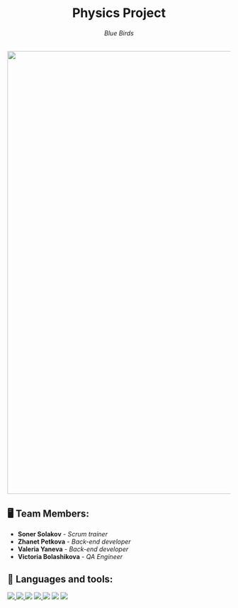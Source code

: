 <h1 align="center">Physics Project</h1>
<h6 align="center">Blue Birds</h6>
<p align="center">
<img src="https://cdn.discordapp.com/attachments/699568463873835059/915265181351813150/LogoOne.png" width="1000px">
</p>


## 🖥 Team Members:
* **Soner Solakov** - *Scrum trainer* 
* **Zhanet Petkova** - *Back-end developer* 
* **Valeria Yaneva** - *Back-end developer* 
* **Victoria Bolashikova** - *QA Engineer* 


## 🚀 Languages and tools:

<p align="left"> 
    <a href="https://www.w3.org/html/" target="_blank"> <img src="https://img.icons8.com/color/48/000000/html-5.png"/> </a> 
    <a href="https://www.w3schools.com/css/" target="_blank"> <img src="https://img.icons8.com/color/48/000000/css3.png"/> </a> 
    <a href="https://www.w3schools.com/css/" target="_blank"> <img src="https://img.icons8.com/color/48/000000/c-plus-plus-logo.png"/></a> 
    <a href="https://www.w3.org/html/" target="_blank"> <img src="https://img.icons8.com/color/48/000000/c-programming.png"/> </a> 
    <a href="https://www.w3schools.com/css/" target="_blank"> <a href="https://www.w3schools.com/css/" target="_blank"> <img src="https://img.icons8.com/color/48/000000/visual-studio-code-2019.png"/></a></a>
  <a href="https://www.w3schools.com/css/" target="_blank"> <a href="https://www.w3schools.com/css/" target="_blank"> <img src="https://img.icons8.com/fluency/48/000000/visual-studio-2019.png"/></a></a>
   <a href="https://www.w3schools.com/css/" target="_blank"> <a href="https://www.w3schools.com/css/" target="_blank"> <img src="https://img.icons8.com/color/48/000000/figma--v1.png"/></a></a>
